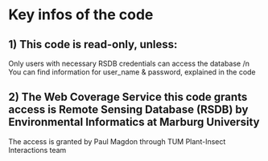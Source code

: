 # Key infos of the code

## 1) This code is read-only, unless:
 
Only users with necessary RSDB credentials can access the database /n
You can find information for user_name & password, explained in the code

## 2) The Web Coverage Service this code grants access is Remote Sensing Database (RSDB) by Environmental Informatics at Marburg University 

The access is granted by Paul Magdon through TUM Plant-Insect Interactions team
 
